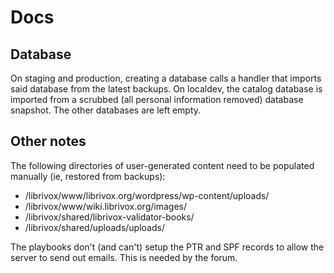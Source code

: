 # Docs

## Database

On staging and production, creating a database calls a handler that imports
said database from the latest backups. On localdev, the catalog database is
imported from a scrubbed (all personal information removed) database snapshot.
The other databases are left empty.

## Other notes

The following directories of user-generated content need to be populated
manually (ie, restored from backups):

* /librivox/www/librivox.org/wordpress/wp-content/uploads/
* /librivox/www/wiki.librivox.org/images/
* /librivox/shared/librivox-validator-books/
* /librivox/shared/uploads/uploads/

The playbooks don't (and can't) setup the PTR and SPF records to allow the
server to send out emails. This is needed by the forum.
